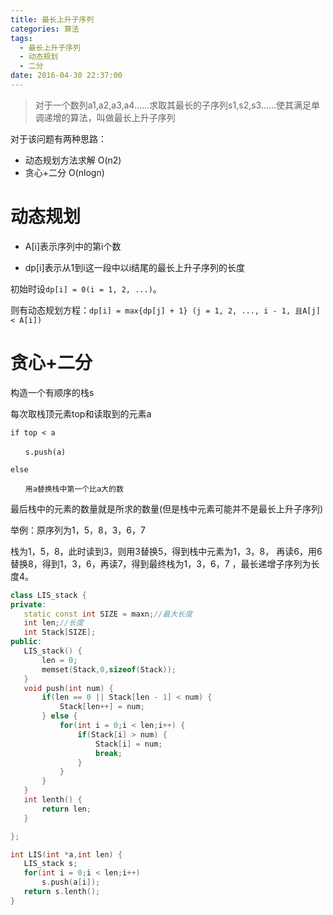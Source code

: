 ```yaml
---
title: 最长上升子序列
categories: 算法
tags:
  - 最长上升子序列
  - 动态规划
  - 二分
date: 2016-04-30 22:37:00
---
```


> 对于一个数列a1,a2,a3,a4……求取其最长的子序列s1,s2,s3……使其满足单调递增的算法，叫做最长上升子序列

 

对于该问题有两种思路：

* 动态规划方法求解 O(n2)
* 贪心+二分 O(nlogn)
 

# 动态规划

* A[i]表示序列中的第i个数

* dp[i]表示从1到i这一段中以i结尾的最长上升子序列的长度

初始时设`dp[i] = 0(i = 1, 2, ...)`。

则有动态规划方程：`dp[i] = max{dp[j] + 1} (j = 1, 2, ..., i - 1, 且A[j] < A[i])`

 

# 贪心+二分

构造一个有顺序的栈s

每次取栈顶元素top和读取到的元素a

```
if top < a

　　s.push(a)

else

　　用a替换栈中第一个比a大的数
```
 

最后栈中的元素的数量就是所求的数量(但是栈中元素可能并不是最长上升子序列)


举例：原序列为1，5，8，3，6，7 
 
栈为1，5，8，此时读到3，则用3替换5，得到栈中元素为1，3，8，  再读6，用6替换8，得到1，3，6，再读7，得到最终栈为1，3，6，7  ，最长递增子序列为长度4。 

 ```cpp 模板
 class LIS_stack {
private:
    static const int SIZE = maxn;//最大长度
    int len;//长度
    int Stack[SIZE];
public:
    LIS_stack() {
        len = 0;
        memset(Stack,0,sizeof(Stack));
    }
    void push(int num) {
        if(len == 0 || Stack[len - 1] < num) {
            Stack[len++] = num;
        } else {
            for(int i = 0;i < len;i++) {
                if(Stack[i] > num) {
                    Stack[i] = num;
                    break;
                }
            }
        }
    }
    int lenth() {
        return len;
    }

};

int LIS(int *a,int len) {
    LIS_stack s;
    for(int i = 0;i < len;i++) 
        s.push(a[i]);
    return s.lenth();
}
```